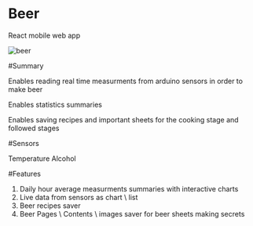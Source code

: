 # Beer
React mobile web app

![beer](https://user-images.githubusercontent.com/25502692/232129546-a3ce7002-ead2-4d5f-9bcc-6bb41176e0f9.png)



#Summary

Enables reading real time measurments from arduino sensors in order to make beer

Enables statistics summaries 

Enables saving recipes and important sheets for the cooking stage and followed stages

#Sensors

Temperature
Alcohol


#Features

1. Daily hour average measurments summaries with interactive charts
2. Live data from sensors as chart  \ list
3. Beer recipes saver
4. Beer Pages \ Contents \ images saver for beer sheets making secrets

